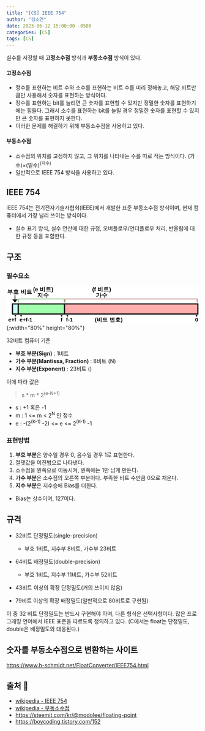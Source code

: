 ```yaml
---
title: "[CS] IEEE 754"
author: "김소연"
date: 2023-06-12 15:00:00 -0500
categories: [CS]
tags: [CS]
---
```




실수를 저장할 때 **고정소수점** 방식과 **부동소수점** 방식이 있다.

#### 고정소수점

- 정수를 표현하는 비트 수와 소수를 표현하는 비트 수를 미리 정해놓고, 해당 비트만큼만 사용해서 숫자를 표현하는 방식이다.
- 정수를 표현하는 bit를 늘리면 큰 숫자를 표현할 수 있지만 정밀한 숫자를 표현하기에는 힘들다. 그래서 소수를 표현하는 bit를 늘릴 경우 정밀한 숫자를 표현할 수 있지만 큰 숫자를 표현하지 못한다.
- 이러한 문제를 해결하기 위해 부동소수점을 사용하고 있다.

#### 부동소수점

- 소수점의 위치를 고정하지 않고, 그 위치를 나타내는 수를 따로 적는 방식이다.
  (가수)×(밑수)<sup>(지수)</sup>
- 일반적으로 IEEE 754 방식을 사용하고 있다.



## IEEE 754
IEEE 754는 전기전자기술자협회(IEEE)에서 개발한 표준 부동소수점 방식이며, 
현재 컴퓨터에서 가장 널리 쓰이는 방식이다. 

- 실수 표기 방식, 실수 연산에 대한 규정, 오버플로우/언더플로우 처리, 반올림에 대한 규정 등을 포함한다.



## 구조

### 필수요소

![ieee](/assets/img/IEEE.png){:width="80%" height="80%"}

32비트 컴퓨터 기준

- **부호 부분(Sign)** : 1비트
- **가수 부분(Mantissa, Fraction)** : 8비트 (N)
- **지수 부분(Exponent)** : 23비트 ()



이에 따라 값은

> s * m * 2<sup>(e-N+1)</sup>

- s : +1 혹은 -1
- m : 1 <= m <  2<sup>N</sup>  인 정수
- e : -(2<sup>(K-1)</sup> -2) <= e <= 2<sup>(K-1)</sup> -1



### 표현방법

1. **부호 부분**은 양수일 경우 0, 음수일 경우 1로 표현한다.
2. 절댓값을 이진법으로 나타낸다.
3. 소수점을 왼쪽으로 이동시켜, 왼쪽에는 1만 남게 만든다.
4. **가수 부분**은 소수점의 오른쪽 부분이다. 부족한 비트 수만큼 0으로 채운다.
5. **지수 부분**은 지수승에 Bias를 더한다.
- Bias는 상수이며, 127이다.



## 규격

- 32비트 단정밀도(single-precision)
  - 부호 1비트, 지수부 8비트, 가수부 23비트

- 64비트 배정밀도(double-precision)
  - 부호 1비트, 지수부 11비트, 가수부 52비트

- 43비트 이상의 확장 단정밀도(거의 쓰이지 않음)
- 79비트 이상의 확장 배정밀도(일반적으로 80비트로 구현됨)

이 중 32 비트 단정밀도는 반드시 구현해야 하며, 다른 형식은 선택사항이다. 
많은 프로그래밍 언어에서 IEEE 표준을 따르도록 정의하고 있다. (C에서는 float는 단정밀도, double은 배정밀도와 대응된다.)



## 숫자를 부동소수점으로 변환하는 사이트

https://www.h-schmidt.net/FloatConverter/IEEE754.html



## 출처 📎

- [wikipedia - IEEE 754](https://ko.wikipedia.org/wiki/IEEE_754)
- [wikipedia - 부동소수점](https://ko.wikipedia.org/wiki/%EB%B6%80%EB%8F%99%EC%86%8C%EC%88%98%EC%A0%90)
- https://steemit.com/kr/@modolee/floating-point
- https://boycoding.tistory.com/152